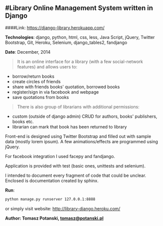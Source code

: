 #Library Online Management System written in Django
---

####Link: https://django-library.herokuapp.com/

**Technologies**: django, python, html, css, less, Java Script, jQuery, Twitter Bootstrap, Git, Heroku, Selenium,
django_tables2, fandjango

**Date**: December, 2014

>It is an online interface for a library (with a few social-network features) and allows users to:
- borrow/return books
- create circles of friends
- share with friends books' quotation, borrowed books
- register/sign in via facebook and webpage
- save quotations from books

>There is also group of librarians with additional permissions:
- custom (outside of django admin) CRUD for authors, books' publishers, books etc.
- librarian can mark that book has been returned to library

Front-end is designed using Twitter Bootstrap and filled out with
sample data (mostly lorem ipsum). A few animations/effects are programmed using jQuery.

For facebook integration I used facepy and fandjango.

Application is provided with test (basic ones, unittests and selenium).

I intended to document every fragment of code that could be unclear. Enclosed is documentation
created by sphinx.

**Run**: 
```sh 
python manage.py runserver 127.0.0.1:8888
```

or simply visit website: http://library-django.heroku.com/

**Author: Tomasz Potanski, tomasz@potanski.pl**